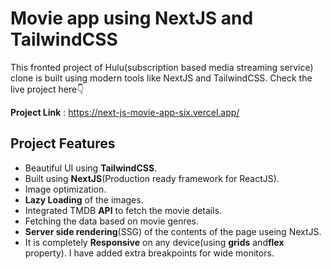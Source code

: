 # **Movie app using NextJS and TailwindCSS**

This fronted project of Hulu(subscription based media streaming service) clone is built using modern tools like NextJS and TailwindCSS. Check the live project here👇️ 

**Project Link** : https://next-js-movie-app-six.vercel.app/

## **Project Features**

  - Beautiful UI using **TailwindCSS**.
  - Built using **NextJS**(Production ready framework for ReactJS).
  - Image optimization.
  - **Lazy Loading** of the images.
  - Integrated TMDB **API** to fetch the movie details.
  - Fetching the data based on movie genres.
  - **Server side rendering**(SSG) of the contents of the page useing NextJS.
  - It is completely **Responsive** on any device(using **grids** and**flex** property). I have added extra breakpoints for wide monitors.
